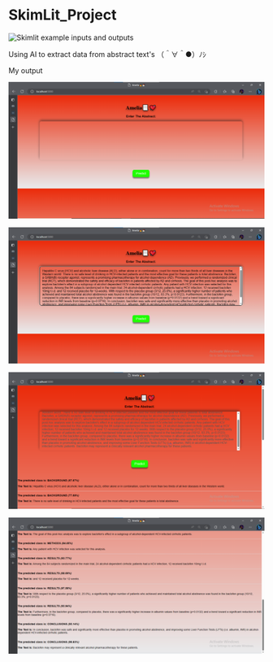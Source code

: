 # SkimLit_Project

![Skimlit example inputs and outputs](https://raw.githubusercontent.com/mrdbourke/tensorflow-deep-learning/main/images/09-skimlit-overview-input-and-output.png)

Using AI to extract data from abstract text's （＾∀＾●）ﾉｼ

My output 

![Alt text](images/UI.png)

![Alt text](images/Query.png)

![Alt text](images/halfoutput.png)

![Alt text](images/fulloutput.png)
